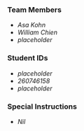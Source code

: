 ### Team Members

 * *Asa Kohn*
 * *William Chien*
 * *placeholder*
 
### Student IDs

 * *placeholder*
 * *260746158*
 * *placeholder*
 
### Special Instructions

 * *Nil*
